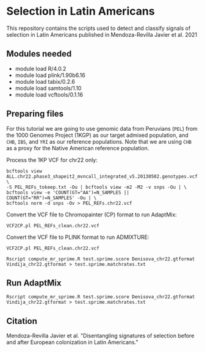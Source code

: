 # Selection in Latin Americans
This repository contains the scripts used to detect and classify signals of selection in Latin Americans published in Mendoza-Revilla Javier et al. 2021

## Modules needed
* module load R/4.0.2
* module load plink/1.90b6.16
* module load tabix/0.2.6
* module load samtools/1.10
* module load vcftools/0.1.16

## Preparing files

For this tutorial we are going to use genomic data from Peruvians (`PEL`) from the 1000 Genomes Project (1KGP) as our target admixed population, and `CHB`, `IBS`, and `YRI` as our reference populations. Note that we are using `CHB` as a proxy for the Native American reference population.

Process the 1KP VCF for chr22 only:

```
bcftools view ALL.chr22.phase3_shapeit2_mvncall_integrated_v5.20130502.genotypes.vcf.gz \
-S PEL_REFs_tokeep.txt -Ou | bcftools view -m2 -M2 -v snps -Ou | \
bcftools view -e 'COUNT(GT="AA")=N_SAMPLES || COUNT(GT="RR")=N_SAMPLES' -Ou | \
bcftools norm -d snps -Ov > PEL_REFs.chr22.vcf
```

Convert the VCF file to Chromopainter (CP) format to run AdaptMix:

```
VCF2CP.pl PEL_REFs_clean.chr22.vcf
```

Convert the VCF file to PLINK format to run ADMIXTURE:

```
VCF2CP.pl PEL_REFs_clean.chr22.vcf
```

```
Rscript compute_mr_sprime.R test.sprime.score Denisova_chr22.gtformat Vindija_chr22.gtformat > test.sprime.matchrates.txt
```
## Run AdaptMix

```
Rscript compute_mr_sprime.R test.sprime.score Denisova_chr22.gtformat Vindija_chr22.gtformat > test.sprime.matchrates.txt
```

## Citation
Mendoza-Revilla Javier et al. "Disentangling signatures of selection before and after European colonization in Latin Americans." 
